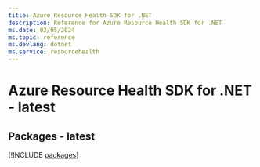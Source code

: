 ```yaml
---
title: Azure Resource Health SDK for .NET
description: Reference for Azure Resource Health SDK for .NET
ms.date: 02/05/2024
ms.topic: reference
ms.devlang: dotnet
ms.service: resourcehealth
---
```

# Azure Resource Health SDK for .NET - latest
## Packages - latest
[!INCLUDE [packages](resource-health-index.md)]